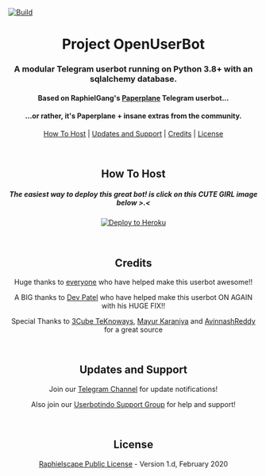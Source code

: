 [![Build](https://github.com/MoveAngel/One4uBot/workflows/FailedChecker/badge.svg?branch=sql-extended)](https://github.com/DhimasArbi/D-bot/actions "Build")
<h1 align="center">Project OpenUserBot</h1>
<h3 align="center">A modular Telegram userbot running on Python 3.8+ with an sqlalchemy database.</h3>
<h4 align="center">Based on RaphielGang's <a href="https://github.com/RaphielGang/Telegram-UserBot">Paperplane</a> Telegram userbot...</h4>
<h4 align="center">...or rather, it's Paperplane + insane extras from the community.</h4>
<p align="center"><a href="#how-to-host">How To Host</a> | <a href="#updates-and-support">Updates and Support</a> | <a href="#credits">Credits</a> | <a href="#license">License</a></p>
<p align="center">&nbsp;</p>
<h2 align="center">How To Host</h2>
<h5 align="center">The easiest way to deploy this great bot! is click on this CUTE GIRL image below >.<</h5>
<p align="center"><a href="https://heroku.com/deploy?template=https://github.com/DhimasArbi/D-bot/tree/sql-extended"> <img src="https://telegra.ph/file/a4c0f332c75a80391d8ba.png" alt="Deploy to Heroku" /></a></p>
<p align="center">&nbsp;</p>
<h2 align="center">Credits</h2>
<p align="center">Huge thanks to <a href="https://github.com/DhimasArbi/D-bot/graphs/contributors">everyone</a> who have helped make this userbot awesome!!</p>
<p align="center">A BIG thanks to <a href="https://github.com/Devp73">Dev Patel</a> who have helped make this userbot ON AGAIN with his HUGE FIX!!</p>
<p align="center">Special Thanks to <a href="https://t.me/Three_Cube_TeKnoways">3Cube TeKnoways</a>, <a href="https://github.com/mkaraniya">Mayur Karaniya</a> and <a href="https://github.com/AvinashReddy3108">AvinnashReddy</a> for a great source</p>
<p align="center">&nbsp;</p>
<h2 align="center">Updates and Support</h2>
<p align="center">Join our <a href="https://t.me/PaperplaneExtended_news">Telegram Channel</a> for update notifications!</p>
<p align="center">Also join our <a href="https://t.me/userbotindo">Userbotindo Support Group</a> for help and support!</p>
<p align="center">&nbsp;</p>
<h2 align="center">License</h2>
<p align="center"><a href="https://github.com/DhimasArbi/D-bot/blob/sql-extended/LICENSE">Raphielscape Public License</a> - Version 1.d, February 2020</p>

